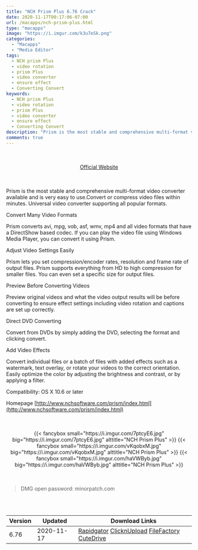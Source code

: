 ```yaml
---
title: "NCH Prism Plus 6.76 Crack"
date: 2020-11-17T00:17:06-07:00
url: /macapps/nch-prism-plus.html
type: "macapps"
image: "https://i.imgur.com/k3u7eSk.png"
categories:
  - "Macapps"
  - "Media Editor"
tags:
  - NCH prism Plus
  - video rotation
  - prism Plus
  - video converter
  - ensure effect
  - Converting Convert
keywords:
  - NCH prism Plus
  - video rotation
  - prism Plus
  - video converter
  - ensure effect
  - Converting Convert
description: "Prism is the most stable and comprehensive multi-format video converter available and is very easy to use.Convert or compress video files within minutes"
comments: true
---
```


<br/>
<br/>
<center>
<a href="http://www.nchsoftware.com/prism/index.html" target="blank"><div class="border border-blue-500 rounded-lg transition duration-500 
    ease-in-out w-48 text-lg text-blue-500 text-center hover:bg-blue-500 hover:text-white">
  Official Website 
</div></a>
</center>
<br/>
<br/>

Prism is the most stable and comprehensive multi-format video converter available and is very easy to use.Convert or compress video files within minutes. Universal video converter supporting all popular formats.

Convert Many Video Formats

Prism converts avi, mpg, vob, asf, wmv, mp4 and all video formats that have a DirectShow based codec. If you can play the video file using Windows Media Player, you can convert it using Prism.

Adjust Video Settings Easily

Prism lets you set compression/encoder rates, resolution and frame rate of output files. Prism supports everything from HD to high compression for smaller files. You can even set a specific size for output files.

Preview Before Converting Videos

Preview original videos and what the video output results will be before converting to ensure effect settings including video rotation and captions are set up correctly.

Direct DVD Converting

Convert from DVDs by simply adding the DVD, selecting the format and clicking convert.

Add Video Effects

Convert individual files or a batch of files with added effects such as a watermark, text overlay, or rotate your videos to the correct orientation. Easily optimize the color by adjusting the brightness and contrast, or by applying a filter.

Compatibility: OS X 10.6 or later

Homepage [http://www.nchsoftware.com/prism/index.html](http://www.nchsoftware.com/prism/index.html)

<script async src="https://pagead2.googlesyndication.com/pagead/js/adsbygoogle.js"></script>
<ins class="adsbygoogle"
     style="display:block; text-align:center;"
     data-ad-layout="in-article"
     data-ad-format="fluid"
     data-ad-client="ca-pub-8746275014476192"
     data-ad-slot="5144997159"></ins>
<script>
     (adsbygoogle = window.adsbygoogle || []).push({});
</script>
<br/>
<br/>


<center>
<div class="w-full grid grid-cols-3 flex gap-2">
{{< fancybox small="https://i.imgur.com/7ptcyE6.jpg" big="https://i.imgur.com/7ptcyE6.jpg" alttitle="NCH Prism Plus" >}}
{{< fancybox small="https://i.imgur.com/vKqobxM.jpg" big="https://i.imgur.com/vKqobxM.jpg" alttitle="NCH Prism Plus" >}}
{{< fancybox small="https://i.imgur.com/haVWByb.jpg" big="https://i.imgur.com/haVWByb.jpg" alttitle="NCH Prism Plus" >}}
</div>
</center>

<br/>
<br/>


> DMG open password: minorpatch.com

<br/>
<br/>
<div id="history_version" class="history_version">

| Version | Updated | Download Links |
| ---- | ---- | ---- |
| 6.76 | 2020-11-17 | [Rapidgator](https://ouo.io/LozywS)   [ClicknUpload](https://ouo.io/gNJJxW)   [FileFactory](https://ouo.io/svEW0D)   [CuteDrive](https://ouo.io/vAPYuM) |

</div>
